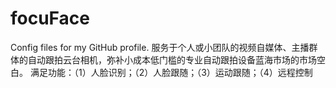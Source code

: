 # focuFace
Config files for my GitHub profile.
服务于个人或小团队的视频自媒体、主播群体的自动跟拍云台相机，弥补小成本低门槛的专业自动跟拍设备蓝海市场的市场空白。
满足功能：（1）人脸识别；（2）人脸跟随；（3）运动跟随；（4）远程控制
